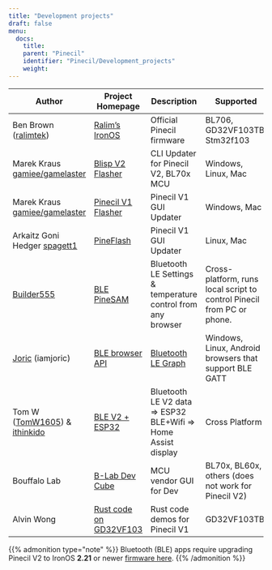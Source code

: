 ```yaml
---
title: "Development projects"
draft: false
menu:
  docs:
    title:
    parent: "Pinecil"
    identifier: "Pinecil/Development_projects"
    weight:
---
```


| Author | Project Homepage | Description | Supported |
| --- | --- | --- | --- |
| Ben Brown ([ralimtek](https://github.com/Ralim?tab=repositories)) | [Ralim’s IronOS](https://ralim.github.io/IronOS/) | Official Pinecil firmware | BL706, GD32VF103TB, Stm32f103 |
| Marek Kraus [gamiee/gamelaster](https://github.com/gamelaster) | [Blisp V2 Flasher](https://github.com/pine64/blisp) | CLI Updater for Pinecil V2, BL70x MCU | Windows, Linux, Mac |
| Marek Kraus [gamiee/gamelaster](https://github.com/gamelaster) | [Pinecil V1 Flasher](https://github.com/pine64/pine64_updater) | Pinecil V1 GUI Updater | Windows, Mac |
| Arkaitz Goni Hedger [spagett1](https://github.com/Spagett1?tab=repositories) | [PineFlash](https://github.com/Laar3/PineFlash) | Pinecil V1 GUI Updater | Linux, Mac |
| [Builder555](https://github.com/builder555) | [BLE PineSAM](https://github.com/builder555/PineSAM) | Bluetooth LE Settings & temperature control from any browser | Cross-platform, runs local script to control Pinecil from PC or phone. |
| [Joric](https://github.com/joric?tab=repositories) (iamjoric) | [BLE browser API](https://joric.github.io/pinecil/) | [Bluetooth LE Graph](https://github.com/joric/pinecil/wiki) | Windows, Linux, Android browsers that support BLE GATT |
| Tom W ([TomW1605](https://github.com/TomW1605)) & [ithinkido](https://github.com/ithinkido?tab=repositories) | [BLE V2 + ESP32](https://github.com/TomW1605/esphome_pinecilv2_ble) | Bluetooth LE V2 data => ESP32 BLE+Wifi => Home Assist display | Cross Platform |
| Bouffalo Lab | [B-Lab Dev Cube ](https://dev.bouffalolab.com/download) | MCU vendor GUI for Dev | BL70x, BL60x, others (does not work for Pinecil V2) |
| Alvin Wong | [Rust code on GD32VF103](https://github.com/alvinhochun/gd32vf103-pinecil-demo-rs) | Rust code demos for Pinecil V1 | GD32VF103TB |

{{% admonition type="note" %}}
Bluetooth (BLE) apps require upgrading Pinecil V2 to IronOS **2.21** or newer [firmware here](https://github.com/Ralim/IronOS/releases/).
{{% /admonition %}}
